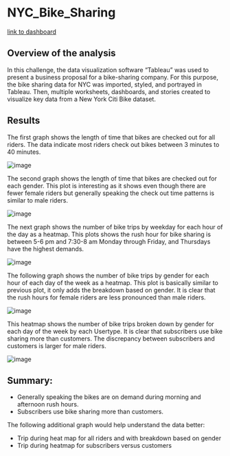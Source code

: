# NYC_Bike_Sharing
[link to dashboard](https://public.tableau.com/app/profile/hoss.hayati/viz/Challenge_No14/NYCCityBikeStory?publish=yes)

## Overview of the analysis
In this challenge, the data visualization software “Tableau” was used to present a business proposal for a bike-sharing company. For this purpose, the bike sharing data for NYC was imported, styled, and portrayed in Tableau. Then, multiple worksheets, dashboards, and stories created to visualize key data from a New York Citi Bike dataset.

## Results 
The first graph shows the length of time that bikes are checked out for all riders. The data indicate most riders check out bikes between 3 minutes to 40 minutes.

![image](https://user-images.githubusercontent.com/58461542/180034443-d74749b7-5a12-4af8-9aa5-ae0fe377236f.png)

The second graph shows the length of time that bikes are checked out for each gender. This plot is interesting as it shows even though there are fewer female riders but generally speaking the check out time patterns is similar to male riders.

![image](https://user-images.githubusercontent.com/58461542/180034498-1f8f4776-9106-4182-8ac4-1163249c73f9.png)

The next graph shows the number of bike trips by weekday for each hour of the day as a heatmap. This plots shows the rush hour for bike sharing is between 5-6 pm and 7:30-8 am Monday through Friday, and Thursdays have the highest demands.

![image](https://user-images.githubusercontent.com/58461542/180034552-f41f8e8c-2b3c-4292-9ee8-807b6b9dabf4.png)

The following graph shows  the number of bike trips by gender for each hour of each day of the week as a heatmap. This plot is basically similar to previous plot, it only adds the breakdown based on gender. It is clear that the rush hours for female riders are less pronounced than male riders.

![image](https://user-images.githubusercontent.com/58461542/180034695-3a8f7cc6-a232-438f-a00f-c176f619fc6c.png)


This heatmap shows the number of bike trips broken down by gender for each day of the week by each Usertype. It is clear that subscribers use bike sharing more than customers. The discrepancy between subscribers and customers is larger for male riders.


![image](https://user-images.githubusercontent.com/58461542/180034746-81426db2-927a-404e-983b-f3434865e977.png)


## Summary: 
* Generally speaking the bikes are on demand during morning and afternoon rush hours.
* Subscribers use bike sharing more than customers.

The following additional graph would help understand the data better:
* Trip during heat map for all riders and with breakdown based on gender
* Trip during heatmap for subscribers versus customers 





